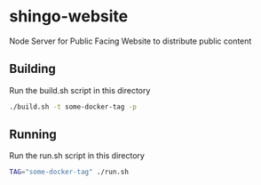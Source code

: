 # shingo-website
Node Server for Public Facing Website to distribute public content

## Building
Run the build.sh script in this directory
```bash
./build.sh -t some-docker-tag -p
```

## Running
Run the run.sh script in this directory
```bash
TAG="some-docker-tag" ./run.sh
```
